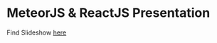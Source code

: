 # MeteorJS & ReactJS Presentation

Find Slideshow [here](http://tgoldenberg.github.io/Presentations/MeteorNYC-9-2015/index.html#1)
